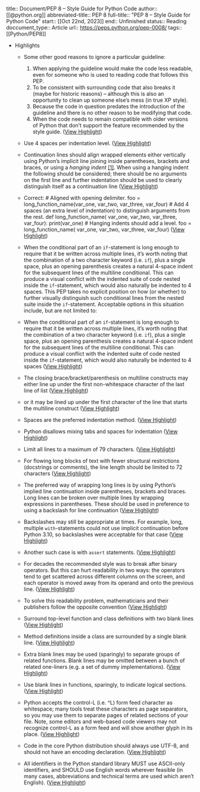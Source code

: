 title:: Document/PEP 8 – Style Guide for Python Code
author:: [[@python.org]]
abbreviated-title:: PEP 8
full-title:: "PEP 8 – Style Guide for Python Code"
start:: [[Oct 22nd, 2023]]
end:: Unfinished
status:: Reading
doccument_type:: Article
url:: https://peps.python.org/pep-0008/
tags:: [[Python/PEP8]]

- Highlights
	- Some other good reasons to ignore a particular guideline:
	  
	  1.  When applying the guideline would make the code less readable, even for someone who is used to reading code that follows this PEP.
	  2.  To be consistent with surrounding code that also breaks it (maybe for historic reasons) – although this is also an opportunity to clean up someone else’s mess (in true XP style).
	  3.  Because the code in question predates the introduction of the guideline and there is no other reason to be modifying that code.
	  4.  When the code needs to remain compatible with older versions of Python that don’t support the feature recommended by the style guide. ([View Highlight](https://read.readwise.io/read/01hdaryxyb9phjw84fxdhqy6qd))
	- Use 4 spaces per indentation level. ([View Highlight](https://read.readwise.io/read/01hdas08adkj6tembk56d5p5qb))
	- Continuation lines should align wrapped elements either vertically using Python’s implicit line joining inside parentheses, brackets and braces, or using a *hanging indent* [[1]](https://peps.python.org/pep-0008/). When using a hanging indent the following should be considered; there should be no arguments on the first line and further indentation should be used to clearly distinguish itself as a continuation line ([View Highlight](https://read.readwise.io/read/01hdas2g2q2xjfntsghd74432e))
	- Correct: # Aligned with opening delimiter. foo = long_function_name(var_one, var_two, var_three, var_four) # Add 4 spaces (an extra level of indentation) to distinguish arguments from the rest. def long_function_name( var_one, var_two, var_three, var_four): print(var_one) # Hanging indents should add a level. foo = long_function_name( var_one, var_two, var_three, var_four) ([View Highlight](https://read.readwise.io/read/01hdas190asxw9wx218pkxbrgp))
	- When the conditional part of an `if`-statement is long enough to require that it be written across multiple lines, it’s worth noting that the combination of a two character keyword (i.e. `if`), plus a single space, plus an opening parenthesis creates a natural 4-space indent for the subsequent lines of the multiline conditional. This can produce a visual conflict with the indented suite of code nested inside the `if`-statement, which would also naturally be indented to 4 spaces. This PEP takes no explicit position on how (or whether) to further visually distinguish such conditional lines from the nested suite inside the `if`-statement. Acceptable options in this situation include, but are not limited to:
	- When the conditional part of an `if`-statement is long enough to require that it be written across multiple lines, it’s worth noting that the combination of a two character keyword (i.e. `if`), plus a single space, plus an opening parenthesis creates a natural 4-space indent for the subsequent lines of the multiline conditional. This can produce a visual conflict with the indented suite of code nested inside the `if`-statement, which would also naturally be indented to 4 spaces ([View Highlight](https://read.readwise.io/read/01hdascfd66ap4y64x9frkgmnk))
	- The closing brace/bracket/parenthesis on multiline constructs may either line up under the first non-whitespace character of the last line of list ([View Highlight](https://read.readwise.io/read/01hdasf6mgraw4h2v493d3rf1n))
	- or it may be lined up under the first character of the line that starts the multiline construct ([View Highlight](https://read.readwise.io/read/01hdasfdsgbp1jfq6vm655yn5q))
	- Spaces are the preferred indentation method. ([View Highlight](https://read.readwise.io/read/01hdasgkzq0gtf91vgf1r338z9))
	- Python disallows mixing tabs and spaces for indentation ([View Highlight](https://read.readwise.io/read/01hdash1gxfkzgce1hjvcfn9jw))
	- Limit all lines to a maximum of 79 characters. ([View Highlight](https://read.readwise.io/read/01hdash7dytvkmgtqwx59fff9p))
	- For flowing long blocks of text with fewer structural restrictions (docstrings or comments), the line length should be limited to 72 characters ([View Highlight](https://read.readwise.io/read/01hdashr6r0qyxvbbqrzyxqh7g))
	- The preferred way of wrapping long lines is by using Python’s implied line continuation inside parentheses, brackets and braces. Long lines can be broken over multiple lines by wrapping expressions in parentheses. These should be used in preference to using a backslash for line continuation ([View Highlight](https://read.readwise.io/read/01hdasn8d60g0p80pnaqx5y42p))
	- Backslashes may still be appropriate at times. For example, long, multiple `with`-statements could not use implicit continuation before Python 3.10, so backslashes were acceptable for that case ([View Highlight](https://read.readwise.io/read/01hdasp1dh8byv2kww52c0dcgs))
	- Another such case is with `assert` statements. ([View Highlight](https://read.readwise.io/read/01hdaspgfa5pvw93qx6y0x952m))
	- For decades the recommended style was to break after binary operators. But this can hurt readability in two ways: the operators tend to get scattered across different columns on the screen, and each operator is moved away from its operand and onto the previous line. ([View Highlight](https://read.readwise.io/read/01hdasqnaz5tv0nrt4brk1jqa6))
	- To solve this readability problem, mathematicians and their publishers follow the opposite convention ([View Highlight](https://read.readwise.io/read/01hdasrnp53bnzeycmf8bhxm8r))
	- Surround top-level function and class definitions with two blank lines ([View Highlight](https://read.readwise.io/read/01hdasssem5h41bxdvma8m702h))
	- Method definitions inside a class are surrounded by a single blank line. ([View Highlight](https://read.readwise.io/read/01hdasszqtd2hqdgmjj53kvbc9))
	- Extra blank lines may be used (sparingly) to separate groups of related functions. Blank lines may be omitted between a bunch of related one-liners (e.g. a set of dummy implementations). ([View Highlight](https://read.readwise.io/read/01hdastknzvffsrshgtvp4m82m))
	- Use blank lines in functions, sparingly, to indicate logical sections. ([View Highlight](https://read.readwise.io/read/01hdasty8wns5db9yye8049t2b))
	- Python accepts the control-L (i.e. ^L) form feed character as whitespace; many tools treat these characters as page separators, so you may use them to separate pages of related sections of your file. Note, some editors and web-based code viewers may not recognize control-L as a form feed and will show another glyph in its place. ([View Highlight](https://read.readwise.io/read/01hdaswk5ktqsh39z0f752jywf))
	- Code in the core Python distribution should always use UTF-8, and should not have an encoding declaration. ([View Highlight](https://read.readwise.io/read/01hdaswy02dx767eh6c0rtrnjp))
	- All identifiers in the Python standard library MUST use ASCII-only identifiers, and SHOULD use English words wherever feasible (in many cases, abbreviations and technical terms are used which aren’t English). ([View Highlight](https://read.readwise.io/read/01hdasy6re6ydke9p4c2dpg4z2))